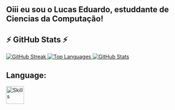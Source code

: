 ## Oiii eu sou o Lucas Eduardo, estuddante de Ciencias da Computação!

<!-- Stats -->

<h2 align="left">⚡ GitHub Stats ⚡</h2>

<div align="left">
    <a href="https://github.com/LukasEduh">
        <img src="https://github-readme-streak-stats.herokuapp.com?user=LukasEduh&theme=transparent&date_format=j%20M%5B%20Y%5D&card_width=1124&exclude_days=Sun%2CSat&border_radius=8&border=1E2228" alt="GitHub Streak" />
    </a>
    <a href="https://github.com/LukasEduh">
        <img src="https://github-readme-stats.vercel.app/api/top-langs/?username=LukasEduh&layout=compact&theme=transparent&card_width=1124&border_radius=8&border_color=1E2228" alt="Top Languages" />
    </a>
    <a href="https://github.com/LukasEduh">
        <img src="https://github-readme-stats-mu-red-43.vercel.app/api?username=LukasEduh&count_private=true&show_icons=true&theme=transparent&card_width=1124&border_radius=8&border_color=1E2228&custom_title=STATS" alt="GitHub Stats" />
    </a>
</div>

<h2 align="left">Language:</h2>
<div align="left">
    <a href="https://github.com/LukasEduh">
        <img height="48px" src="https://skillicons.dev/icons?i=cpp,py" alt="Skills" />
    </a>
</div>
